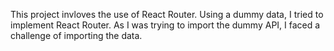 This project invloves the use of React Router.
Using a dummy data, I tried to implement React Router.
As I was trying  to import the dummy API, I faced a challenge of importing the data. 
